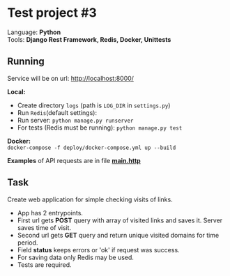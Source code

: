 Test project #3
=================

Language: **Python**  
Tools: **Django Rest Framework, Redis, Docker, Unittests**

Running
---------------

Service will be on url: <http://localhost:8000/>

**Local:**

- Create directory `logs` (path is `LOG_DIR` in `settings.py`)
- Run `Redis`(default settings):
- Run server: `python manage.py runserver`
- For tests (Redis must be running): `python manage.py test`

**Docker:**  
`docker-compose -f deploy/docker-compose.yml up --build`

**Examples** of API requests are in file **[main.http](main.http)**

Task
---------------

Create web application for simple checking visits of links.

- App has 2 entrypoints.
- First url gets **POST** query with array of visited links and saves it. Server saves time of visit.
- Second url gets **GET** query and return unique visited domains for time period.
- Field **status** keeps errors or 'ok' if request was success.
- For saving data only Redis may be used.
- Tests are required.
